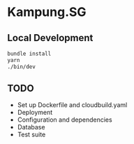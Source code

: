 # Kampung.SG

## Local Development

```sh
bundle install
yarn
./bin/dev
```

## TODO

- Set up Dockerfile and cloudbuild.yaml
- Deployment
- Configuration and dependencies
- Database
- Test suite

